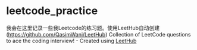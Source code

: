 # leetcode_practice

我会在这里记录一些我Leetcode的练习题。使用LeetHub自动创建(https://github.com/QasimWani/LeetHub)
Collection of LeetCode questions to ace the coding interview! - Created using [LeetHub](https://github.com/QasimWani/LeetHub)
